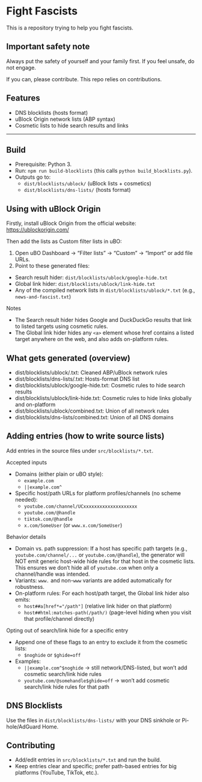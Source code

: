 # Fight Fascists

This is a repository trying to help you fight fascists.

## Important safety note
Always put the safety of yourself and your family first. If you feel unsafe, do not engage.

If you can, please contribute. This repo relies on contributions.

## Features
- DNS blocklists (hosts format)
- uBlock Origin network lists (ABP syntax)
- Cosmetic lists to hide search results and links

---

## Build
- Prerequisite: Python 3.
- Run: `npm run build-blocklists` (this calls `python build_blocklists.py`).
- Outputs go to:
	- `dist/blocklists/ublock/` (uBlock lists + cosmetics)
	- `dist/blocklists/dns-lists/` (hosts format)

## Using with uBlock Origin
Firstly, install uBlock Origin from the official website: https://ublockorigin.com/

Then add the lists as Custom filter lists in uBO:
1) Open uBO Dashboard → “Filter lists” → “Custom” → “Import” or add file URLs.
2) Point to these generated files:
- Search result hider: `dist/blocklists/ublock/google-hide.txt`
- Global link hider: `dist/blocklists/ublock/link-hide.txt`
- Any of the compiled network lists in `dist/blocklists/ublock/*.txt` (e.g., `news-and-fascist.txt`)

Notes
- The Search result hider hides Google and DuckDuckGo results that link to listed targets using cosmetic rules.
- The Global link hider hides any `<a>` element whose href contains a listed target anywhere on the web, and also adds on-platform rules.

## What gets generated (overview)
- dist/blocklists/ublock/<source>.txt: Cleaned ABP/uBlock network rules
- dist/blocklists/dns-lists/<source>.txt: Hosts-format DNS list
- dist/blocklists/ublock/google-hide.txt: Cosmetic rules to hide search results
- dist/blocklists/ublock/link-hide.txt: Cosmetic rules to hide links globally and on-platform
- dist/blocklists/ublock/combined.txt: Union of all network rules
- dist/blocklists/dns-lists/combined.txt: Union of all DNS domains

## Adding entries (how to write source lists)
Add entries in the source files under `src/blocklists/*.txt`.

Accepted inputs
- Domains (either plain or uBO style):
	- `example.com`
	- `||example.com^`
- Specific host/path URLs for platform profiles/channels (no scheme needed):
	- `youtube.com/channel/UCxxxxxxxxxxxxxxxxxxxx`
	- `youtube.com/@handle`
	- `tiktok.com/@handle`
	- `x.com/SomeUser` (or `www.x.com/SomeUser`)

Behavior details
- Domain vs. path suppression: If a host has specific path targets (e.g., `youtube.com/channel/...` or `youtube.com/@handle`), the generator will NOT emit generic host-wide hide rules for that host in the cosmetic lists. This ensures we don’t hide all of `youtube.com` when only a channel/handle was intended.
- Variants: `www.` and non-`www` variants are added automatically for robustness.
- On-platform rules: For each host/path target, the Global link hider also emits:
	- `host##a[href*="/path"]` (relative link hider on that platform)
	- `host##html:matches-path(/path/)` (page-level hiding when you visit that profile/channel directly)

Opting out of search/link hide for a specific entry
- Append one of these flags to an entry to exclude it from the cosmetic lists:
	- `$noghide` or `$ghide=off`
- Examples:
	- `||example.com^$noghide` → still network/DNS-listed, but won’t add cosmetic search/link hide rules
	- `youtube.com/@somehandle$ghide=off` → won’t add cosmetic search/link hide rules for that path

## DNS Blocklists
Use the files in `dist/blocklists/dns-lists/` with your DNS sinkhole or Pi-hole/AdGuard Home.

## Contributing
- Add/edit entries in `src/blocklists/*.txt` and run the build.
- Keep entries clear and specific; prefer path-based entries for big platforms (YouTube, TikTok, etc.).
